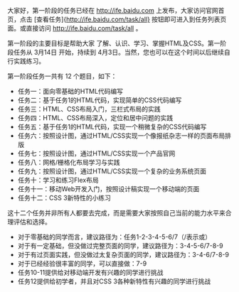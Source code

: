 大家好，第一阶段的任务已经在 <http://ife.baidu.com> 上发布，大家访问官网首页，点击 [查看任务]{http://ife.baidu.com/task/all} 按钮即可进入到任务列表页面。或直接访问 <http://ife.baidu.com/task/all> 。

第一阶段的主要目标是帮助大家 了解、认识、学习、掌握HTML及CSS。第一阶段任务从 3月14日 开始，持续到 4月3日。当然，您也可以在这个时间以后继续自行实践练习。

第一阶段任务一共有 12 个题目，如下：

 - 任务一：面向零基础的HTML代码编写
 - 任务二：基于任务1的HTML代码，实现简单的CSS代码编写
 - 任务三：HTML、CSS布局入门，三栏式布局的实践
 - 任务四：HTML、CSS布局深入，定位和居中问题的实践
 - 任务五：基于任务1的HTML代码，实现一个稍微复杂的CSS代码编写
 - 任务六：按照设计图，通过HTML/CSS实现一个像报纸杂志一样的页面布局排版
 - 任务七：按照设计图，通过HTML/CSS实现一个产品官网
 - 任务八：网格/栅格化布局学习与实践
 - 任务九：按照设计图，通过HTML/CSS实现一个复杂的业务系统页面
 - 任务十：学习和练习Flex布局
 - 任务十一：移动Web开发入门，按照设计稿实现一个移动端的页面
 - 任务十二：CSS 3新特性的小练习

这十二个任务并非所有人都要去完成，而是需要大家按照自己当前的能力水平来合理评估和选择。
 - 对于零基础的同学而言，建议路径为：任务1-2-3-4-5-6/7（/表示或）
 - 对于有一定基础，但没做过完整页面的同学，建议路径为：3-4-5-6/7-8-9
 - 对于有过页面实践，但没做过太复杂页面的同学，建议路径为：3-4-6/7-8-9
 - 对于已经经验很丰富的同学，可以直接做：7-9
 - 任务10-11提供给对移动端开发有兴趣的同学进行挑战
 - 任务12提供给初学者，并且对CSS 3各种新特性有兴趣的同学进行挑战